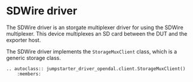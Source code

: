 # SDWire driver

The SDWire driver is an storgate multiplexer driver for using the SDWire
multiplexer. This device multiplexes an SD card between the DUT and the
exporter host.

The SDWire driver implements the `StorageMuxClient` class, which is a generic
storage class.

```{eval-rst}
.. autoclass:: jumpstarter_driver_opendal.client.StorageMuxClient()
    :members:
```
